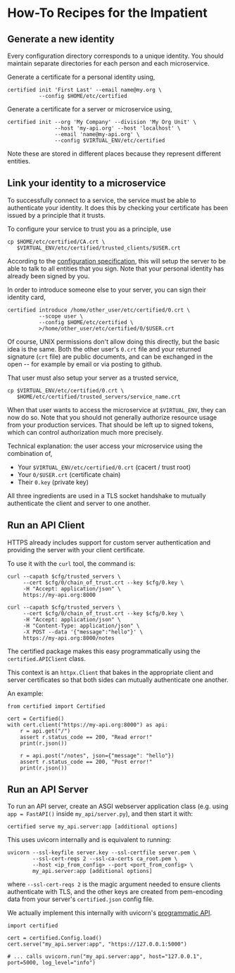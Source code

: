 # How-To Recipes for the Impatient

## Generate a new identity

Every configuration directory corresponds to a unique
identity.  You should maintain separate directories
for each person and each microservice.

Generate a certificate for a personal identity using,

    certified init 'First Last' --email name@my.org \
              --config $HOME/etc/certified

Generate a certificate for a server or microservice using,

    certified init --org 'My Company' --division 'My Org Unit' \
                   --host 'my-api.org' --host 'localhost' \
                   --email 'name@my-api.org' \
                   --config $VIRTUAL_ENV/etc/certified

Note these are stored in different places because they
represent different entities.


## Link your identity to a microservice

To successfully connect to a service, the service must
be able to authenticate your identity.  It does this
by checking your certificate has been issued by a
principle that it trusts.

To configure your service to trust you as a principle,
use

    cp $HOME/etc/certified/CA.crt \
       $VIRTUAL_ENV/etc/certified/trusted_clients/$USER.crt

According to the [configuration specification](keys.md),
this will setup the server to be able to talk to all
entities that you sign.  Note that your personal
identity has already been signed by you.

In order to introduce someone else to your server, you
can sign their identity card,

    certified introduce /home/other_user/etc/certified/0.crt \
              --scope user \
              --config $HOME/etc/certified \
              >/home/other_user/etc/certified/0/$USER.crt 


Of course, UNIX permissions don't allow doing this directly,
but the basic idea is the same.  Both the other user's `0.crt`
file and your returned signature (`crt` file) are public
documents, and can be exchanged in the open -- for example
by email or via posting to github.

That user must also setup your server as a trusted service,

    cp $VIRTUAL_ENV/etc/certified/0.crt \
       $HOME/etc/certified/trusted_servers/service_name.crt

When that user wants to access the microservice at `$VIRTUAL_ENV`,
they can now do so.  Note that you should not generally authorize
resource usage from your production services.
That should be left up to signed tokens, which can control
authorization much more precisely.

Technical explanation: the user access your microservice
using the combination of,

  * Your `$VIRTUAL_ENV/etc/certified/0.crt` (cacert / trust root)
  * Your `0/$USER.crt` (certificate chain)
  * Their `0.key` (private key)

All three ingredients are used in a TLS socket handshake to
mutually authenticate the client and server to one another.

## Run an API Client

HTTPS already includes support for custom server authentication
and providing the server with your client certificate.

To use it with the `curl` tool, the command is:

    curl --capath $cfg/trusted_servers \
         --cert $cfg/0/chain_of_trust.crt --key $cfg/0.key \
         -H "Accept: application/json" \
         https://my-api.org:8000

    curl --capath $cfg/trusted_servers \
         --cert $cfg/0/chain_of_trust.crt --key $cfg/0.key \
         -H "Accept: application/json" \
         -H "Content-Type: application/json" \
         -X POST --data '{"message":"hello"}' \
         https://my-api.org:8000/notes

The certified package makes this easy programmatically
using the `certified.APIClient` class.

This context is an `httpx.Client` that bakes in the
appropriate client and server certificates so that
both sides can mutually authenticate one another.

An example:

    from certified import Certified

    cert = Certified()
    with cert.client("https://my-api.org:8000") as api:
        r = api.get("/")
        assert r.status_code == 200, "Read error!"
        print(r.json())

        r = api.post("/notes", json={"message": "hello"})
        assert r.status_code == 200, "Post error!"
        print(r.json())


## Run an API Server

To run an API server, create an ASGI webserver application
class (e.g. using `app = FastAPI()` inside `my_api/server.py`),
and then start it with:

    certified serve my_api.server:app [additional options]


This uses uvicorn internally and is equivalent to running:

    uvicorn --ssl-keyfile server.key --ssl-certfile server.pem \
            --ssl-cert-reqs 2 --ssl-ca-certs ca_root.pem \
            --host <ip_from_config> --port <port_from_config> \
            my_api.server:app [additional options]

where `--ssl-cert-reqs 2` is the magic argument needed to ensure clients
authenticate with TLS, and the other keys are created from pem-encoding
data from your server's `certified.json` config file.

We actually implement this internally with uvicorn's
[programmatic API](https://www.uvicorn.org/deployment/#running-programmatically).

    import certified

    cert = certified.Config.load()
    cert.serve("my_api.server:app", "https://127.0.0.1:5000")

    # ... calls uvicorn.run("my_api.server:app", host="127.0.0.1", port=5000, log_level="info")
